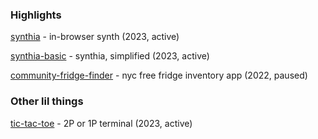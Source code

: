 <!-- title: Projects -->

### Highlights

[synthia](https://github.com/charliekozey/synthia) - in-browser synth (2023, active)

[synthia-basic](https://www.charliekozey.com/synthia-basic/) - synthia, simplified (2023, active)

[community-fridge-finder](https://github.com/charliekozey/community-fridge-finder) - nyc free fridge inventory app (2022, paused)

### Other lil things

[tic-tac-toe](https://github.com/charliekozey/tic-tac-toe/blob/main/tic_tac_toe.py) - 2P or 1P terminal (2023, active)